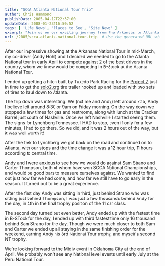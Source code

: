 ```yaml
---
title: "SCCA Atlanta National Tour Trip"
author: Chris Hammond
publishDate: 2005-04-17T22:37:00
updateDate: 2008-01-23T16:50:52
tags: [ 'Life News', 'Places to See', 'Site News' ]
excerpt: "Join us on our exciting journey from the Arkansas to Atlanta National Tour, competing against top drivers in B-Stock. Read about our adventures!"
url: /2005/scca-atlanta-national-tour-trip  # Use the generated URL with year
---
```

<P>After our impressive showing at the Arkansas National Tour in mid-March, my co-driver (Andy Hohl) and I decided we needed to go to the Atlanta National tour in early April to compete against 2 of the best drivers in the country, whom we knew would be competing in B-Stock at the Atlanta National Tour.</P> <P>I ended up getting a hitch built by Tuxedo Park Racing for the <A title=ProjectZ href="https://www.solo2.org/Default.aspx?tabid=27" target=_blank>Project Z</A> just in time to get the <A title=Solo2.org! href="https://www.solo2.org/" target=_blank><a title="the ultimate autocross web site" href="https://www.solo2.org/" target="_blank">solo2.org</a></A> tire trailer hooked up and loaded with two sets of tires to haul down to Atlanta.</P>  <p>The trip down was interesting. We (not me and Andy) left around 7:15, Andy I believe left around 8:30 or 9am on Friday morning. On the way down we stopped a few times for gas and restrooms, along with lunch at the Cracker Barrel just south of Nashville. Once we left Nashville I started seeing them. The signs for Lynchberg Tennessee. I HAD to stop, even if only for a few minutes, I had to go there. So we did, and it was 2 hours out of the way, but it was well worth it! </p>  <p> After the trek to Lynchberg we got back on the road and continued on to Atlanta, with our stops and the time change it was a 12 hour trip, 11 hours according to central time. </p> <P>Andy and I were anxious to see how we would do against Sam Strano and Carter Thompson, both of whom have won SCCA National Championships, and would be good bars to measure ourselves against. We wanted to find out just how far we had come, and how far we still have to go early in the season. It turned out to be a great experience.</P> <P>After the first day Andy was sitting in third, just behind&nbsp;Strano who was sitting just behind Thompson, I was just a few thousands behind Andy for the day, in 4th in the final trophy position of the 11 car class.</P> <P>The second day turned out even better, Andy ended up with the fastest time in B-STock for the day, I ended up with third fastest time only 16 thousand behind Sam Strano for the day. Though we were much closer to both Sam and Carter we ended up all staying in the same finishing order for the weekend, earning Andy his 3rd National Tour trophy, and myself a second NT trophy.</P> <P>We're looking forward to the Midiv event in Oklahoma City at the end of April. We probably won't see any National level events until early July at the Peru National Tour.</P>

